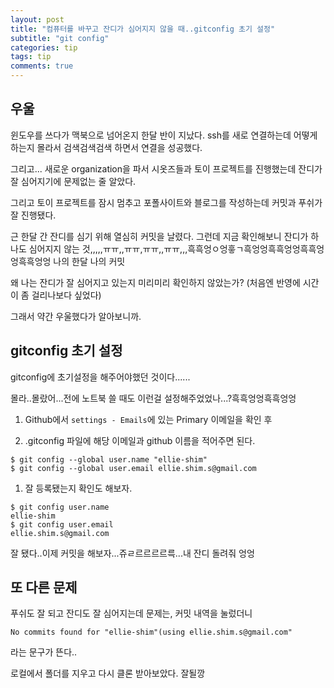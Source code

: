 ```yaml
---
layout: post
title: "컴퓨터를 바꾸고 잔디가 심어지지 않을 때..gitconfig 초기 설정"
subtitle: "git config"
categories: tip
tags: tip
comments: true
---
```


## 우울

윈도우를 쓰다가 맥북으로 넘어온지 한달 반이 지났다.
ssh를 새로 연결하는데 어떻게 하는지 몰라서 검색검색검색 하면서 연결을 성공했다.

그리고... 새로운 organization을 파서 시옷즈들과 토이 프로젝트를 진행했는데 잔디가 잘 심어지기에 문제없는 줄 알았다.

그리고 토이 프로젝트를 잠시 멈추고 포폴사이트와 블로그를 작성하는데 커밋과 푸쉬가 잘 진행됐다.

근 한달 간 잔디를 심기 위해 열심히 커밋을 날렸다. 그런데 지금 확인해보니 잔디가 하나도 심어지지 않는 것,,,,,ㅠㅠ,,ㅠㅠ,ㅠㅠ,,ㅠㅠ,,,흑흑엉ㅇ엉흫ㄱ흑엉엉흑흑엉엉흑흑엉엉흑흑엉엉 나의 한달 나의 커밋

왜 나는 잔디가 잘 심어지고 있는지 미리미리 확인하지 않았는가? (처음엔 반영에 시간이 좀 걸리나보다 싶었다)

그래서 약간 우울했다가 알아보니까.

## gitconfig 초기 설정

gitconfig에 초기설정을 해주어야했던 것이다......

몰라..몰랐어...전에 노트북 쓸 때도 이런걸 설정해주었었나...?흑흑엉엉흑흑엉엉

1. Github에서 `settings - Emails`에 있는 Primary 이메일을 확인 후

1. .gitconfig 파일에 해당 이메일과 github 이름을 적어주면 된다.

```
$ git config --global user.name "ellie-shim"
$ git config --global user.email ellie.shim.s@gmail.com
```

1. 잘 등록됐는지 확인도 해보자.

```
$ git config user.name
ellie-shim
$ git config user.email
ellie.shim.s@gmail.com
```

잘 됐다..이제 커밋을 해보자...쥬ㄹ르르르르륵...내 잔디 돌려줘 엉엉

## 또 다른 문제

푸쉬도 잘 되고 잔디도 잘 심어지는데 문제는, 커밋 내역을 눌렀더니

```
No commits found for "ellie-shim"(using ellie.shim.s@gmail.com"
```

라는 문구가 뜬다..

로컬에서 폴더를 지우고 다시 클론 받아보았다. 잘될깡
